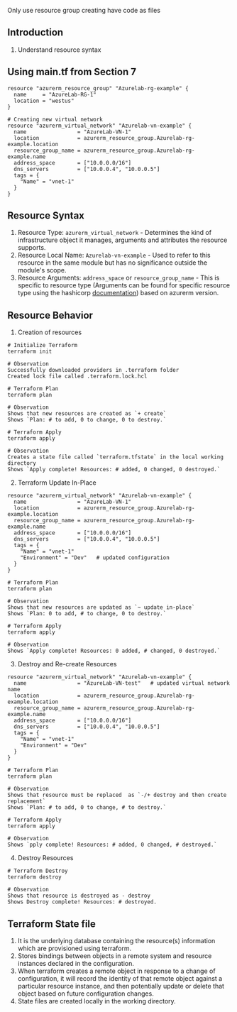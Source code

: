 Only use resource group creating
have code as files


## Introduction
1. Understand resource syntax

## Using main.tf from Section 7
```t
resource "azurerm_resource_group" "Azurelab-rg-example" {
  name     = "AzureLab-RG-1"
  location = "westus"
}

# Creating new virtual network
resource "azurerm_virtual_network" "Azurelab-vn-example" {
  name                = "AzureLab-VN-1"
  location            = azurerm_resource_group.Azurelab-rg-example.location
  resource_group_name = azurerm_resource_group.Azurelab-rg-example.name
  address_space       = ["10.0.0.0/16"]
  dns_servers         = ["10.0.0.4", "10.0.0.5"]
  tags = {
    "Name" = "vnet-1"
  }
}
```

## Resource Syntax
1. Resource Type: `azurerm_virtual_network` - Determines the kind of infrastructure object it manages, arguments and attributes the resource supports.
2. Resource Local Name: `Azurelab-vn-example` - Used to refer to this resource in the same module but has no significance outside the module's scope.
3. Resource Arguments: `address_space` or `resource_group_name` - This is specific to resource type (Arguments can be found for specific resource type using the hashicorp [documentation](https://registry.terraform.io/providers/hashicorp/azurerm/latest/docs/resources/virtual_network)) based on azurerm version.

## Resource Behavior
1. Creation of resources
```t
# Initialize Terraform
terraform init

# Observation
Successfully downloaded providers in .terraform folder
Created lock file called .terraform.lock.hcl

# Terraform Plan 
terraform plan

# Observation
Shows that new resources are created as `+ create`
Shows `Plan: # to add, 0 to change, 0 to destroy.`

# Terraform Apply 
terraform apply

# Observation
Creates a state file called `terraform.tfstate` in the local working directory
Shows `Apply complete! Resources: # added, 0 changed, 0 destroyed.`
```

2. Terraform Update In-Place
```t
resource "azurerm_virtual_network" "Azurelab-vn-example" {
  name                = "AzureLab-VN-1"
  location            = azurerm_resource_group.Azurelab-rg-example.location
  resource_group_name = azurerm_resource_group.Azurelab-rg-example.name
  address_space       = ["10.0.0.0/16"]
  dns_servers         = ["10.0.0.4", "10.0.0.5"]
  tags = {
    "Name" = "vnet-1"
    "Environment" = "Dev"   # updated configuration
  }
}
```
```t
# Terraform Plan 
terraform plan

# Observation
Shows that new resources are updated as `~ update in-place`
Shows `Plan: 0 to add, # to change, 0 to destroy.`

# Terraform Apply 
terraform apply

# Observation
Shows `Apply complete! Resources: 0 added, # changed, 0 destroyed.`
```

3. Destroy and Re-create Resources
```t
resource "azurerm_virtual_network" "Azurelab-vn-example" {
  name                = "AzureLab-VN-test"   # updated virtual network name
  location            = azurerm_resource_group.Azurelab-rg-example.location
  resource_group_name = azurerm_resource_group.Azurelab-rg-example.name
  address_space       = ["10.0.0.0/16"]
  dns_servers         = ["10.0.0.4", "10.0.0.5"]
  tags = {
    "Name" = "vnet-1"
    "Environment" = "Dev"   
  }
}
```
```t
# Terraform Plan 
terraform plan

# Observation
Shows that resource must be replaced  as `-/+ destroy and then create replacement`
Shows `Plan: # to add, 0 to change, # to destroy.`

# Terraform Apply 
terraform apply

# Observation
Shows `pply complete! Resources: # added, 0 changed, # destroyed.`
```

4. Destroy Resources
```t
# Terraform Destroy 
terraform destroy

# Observation
Shows that resource is destroyed as - destroy
Shows Destroy complete! Resources: # destroyed.
```

## Terraform State file
1. It is the underlying database containing the resource(s) information which are provisioned using terraform.
2. Stores bindings between objects in a remote system and resource instances declared in the configuration.
3. When terraform creates a remote object in response to a change of configuration, it will record the identity of that remote object against a particular resource instance, and then potentially update or delete that object based on future configuration changes.
4. State files are created locally in the working directory.